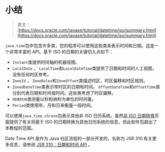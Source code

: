 # 小结

> 原文： [https://docs.oracle.com/javase/tutorial/datetime/iso/summary.html](https://docs.oracle.com/javase/tutorial/datetime/iso/summary.html)

`java.time`包中包含许多类，您的程序可以使用这些类来表示时间和日期。这是一个非常丰富的 API。基于 ISO 的日期的关键切入点如下：

*   `Instant`类提供时间轴的机器视图。
*   `LocalDate` ， `LocalTime`和`LocalDateTime`类提供了日期和时间的人工视图，没有任何时区参考。
*   `ZoneId` ， `ZoneRules`和`ZoneOffset`类描述时区，时区偏移和时区规则。
*   `ZonedDateTime`类表示带时区的日期和时间。 `OffsetDateTime`和`OffsetTime`类分别代表日期和时间或时间。这些类考虑了时区偏移。
*   `持续时间`类测量以秒和纳秒为单位的时间量。
*   `Period`类使用年，月和日来衡量一段时间。

可以使用`java.time.chrono`包表示其他非 ISO 日历系统。虽然[非 ISO 日期转换](nonIso.html)页面提供了有关将基于 ISO 的日期转换为其他日历系统的信息，但此软件包超出了本教程的范围。

Date Time API 是作为 Java 社区流程的一部分开发的，名称为 JSR 310.有关更多信息，请参阅 [JSR 310：日期和时间 API](http://jcp.org/en/jsr/detail?id=310) 。